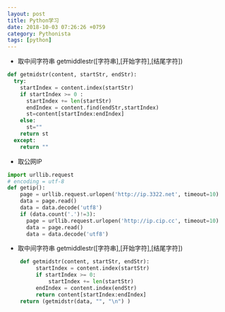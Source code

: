 ```yaml
---
layout: post
title: Python学习
date: 2018-10-03 07:26:26 +0759
category: Pythonista
tags: [python]
---
```


-  取中间字符串 getmiddlestr([字符串],[开始字符],[结尾字符])

```python
def getmidstr(content, startStr, endStr):
  try:
    startIndex = content.index(startStr)
    if startIndex >= 0 :
      startIndex += len(startStr)
      endIndex = content.find(endStr,startIndex)
      st=content[startIndex:endIndex]
    else:
      st=""
    return st
  except:
    return ""
```



- 取公网IP

```python
import urllib.request
# encoding = utf-8
def getip():
    page = urllib.request.urlopen('http://ip.3322.net', timeout=10)
    data = page.read()
    data = data.decode('utf8')
    if (data.count('.')!=3):
      page = urllib.request.urlopen('http://ip.cip.cc', timeout=10)
      data = page.read()
      data = data.decode('utf8')
```
       

       
- 取中间字符串 getmiddlestr([字符串],[开始字符],[结尾字符])

```python
    def getmidstr(content, startStr, endStr):
         startIndex = content.index(startStr)
         if startIndex >= 0:
             startIndex += len(startStr)
         endIndex = content.index(endStr)
         return content[startIndex:endIndex]
    return (getmidstr(data, "", "\n") )
```


